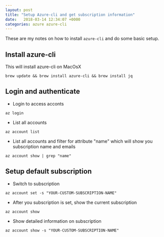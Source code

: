 ```yaml
---
layout: post
title: "Setup Azure-cli and get subscription information"
date:   2018-03-14 12:34:07 +0000
categories: azure azure-cli
---
```

These are my notes on how to install `azure-cli` and do some basic setup.

## Install azure-cli

This will install azure-cli on MacOsX

````
brew update && brew install azure-cli && brew install jq
````

## Login and authenticate


* Login to access acconts

````
az login
````

* List all accounts

````
az account list
````

* List all accounts and filter for attribute "name" which will show you subscription name and emails

````
az account show | grep "name"
````

## Setup default subscription

* Switch to subscription

````
az account set -s "YOUR-CUSTOM-SUBSCRIPTION-NAME"
````

* After you subscription is set, show the current subscription

````
az account show
````

* Show detailed information on subscription

````
az account show -s "YOUR-CUSTOM-SUBSCRIPTION-NAME"
````
